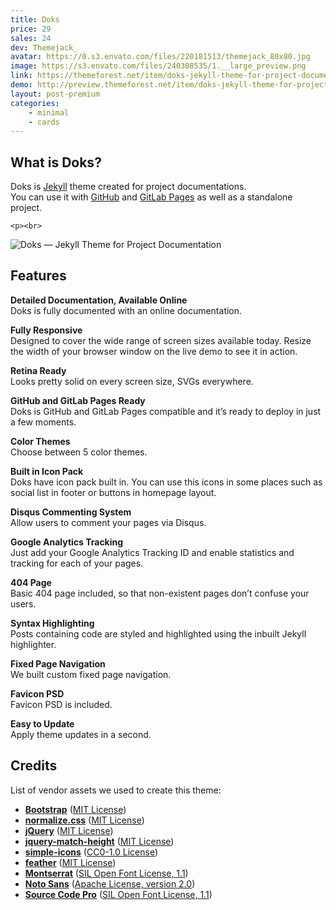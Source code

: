 ```yaml
---
title: Doks
price: 29
sales: 24
dev: Themejack_
avatar: https://0.s3.envato.com/files/220181513/themejack_80x80.jpg
image: https://s3.envato.com/files/240308535/1.__large_preview.png
link: https://themeforest.net/item/doks-jekyll-theme-for-project-documentation/21102900
demo: http://preview.themeforest.net/item/doks-jekyll-theme-for-project-documentation/full_screen_preview/21102900
layout: post-premium
categories:
    - minimal
    - cards
---
```


<div class="user-html"><h2 id="item-description__what-is-doks">What is Doks?</h2>
<p>Doks is <a href="https://jekyllrb.com/" rel="nofollow">Jekyll</a> theme created for project documentations.<br>
You can use it with <a href="https://pages.github.com/" rel="nofollow">GitHub</a> and <a href="https://about.gitlab.com/features/pages/" rel="nofollow">GitLab Pages</a> as well as a standalone project.</p>

	<p><br>
<img src="https://i1.wp.com/anteprimorac.com.hr/content/uploads/2017/12/doks-3.png?resize=616%2C3544" alt="Doks — Jekyll Theme for Project Documentation"></p>


<h2 id="item-description__features">Features</h2>
<p><strong>Detailed Documentation, Available Online</strong><br>Doks is fully documented with an online documentation.</p>

<p><strong>Fully Responsive</strong><br>Designed to cover the wide range of screen sizes available today. Resize the width of your browser window on the live demo to see it in action.</p>

<p><strong>Retina Ready</strong><br>Looks pretty solid on every screen size, SVGs everywhere.</p>

<p><strong>GitHub and GitLab Pages Ready</strong><br>Doks is GitHub and GitLab Pages compatible and it’s ready to deploy in just a few moments.</p>

<p><strong>Color Themes</strong><br>Choose between 5 color themes.</p>

<p><strong>Built in Icon Pack</strong><br>Doks have icon pack built in. You can use this icons in some places such as social list in footer or buttons in homepage layout.</p>

<p><strong>Disqus Commenting System</strong><br>Allow users to comment your pages via Disqus.</p>

<p><strong>Google Analytics Tracking</strong><br>Just add your Google Analytics Tracking ID and enable statistics and tracking for each of your pages.</p>

<p><strong>404 Page</strong><br>Basic 404 page included, so that non-existent pages don’t confuse your users.</p>

<p><strong>Syntax Highlighting</strong><br>Posts containing code are styled and highlighted using the inbuilt Jekyll highlighter.</p>

<p><strong>Fixed Page Navigation</strong><br>We built custom fixed page navigation.</p>

<p><strong>Favicon PSD</strong><br>Favicon PSD is included.</p>

<p><strong>Easy to Update</strong><br>Apply theme updates in a second.</p>

<h2 id="item-description__credits">Credits</h2>
<p>List of vendor assets we used to create this theme:</p>
<ul>
  <li>
<a href="https://github.com/twbs/bootstrap" rel="nofollow"><strong>Bootstrap</strong></a> (<a href="https://github.com/twbs/bootstrap/blob/master/LICENSE" rel="nofollow">MIT License</a>)</li>
  <li>
<a href="https://github.com/necolas/normalize.css" rel="nofollow"><strong>normalize.css</strong></a> (<a href="https://github.com/necolas/normalize.css/blob/master/LICENSE.md" rel="nofollow">MIT License</a>)</li>
  <li>
<a href="http://jquery.com" rel="nofollow"><strong>jQuery</strong></a> (<a href="https://tldrlegal.com/license/mit-license" rel="nofollow">MIT License</a>)</li>
  <li>
<a href="https://github.com/liabru/jquery-match-height" rel="nofollow"><strong>jquery-match-height</strong></a> (<a href="https://github.com/liabru/jquery-match-height/blob/master/LICENSE" rel="nofollow">MIT License</a>)</li>
  <li>
<a href="https://github.com/simple-icons/simple-icons" rel="nofollow"><strong>simple-icons</strong></a> (<a href="https://github.com/simple-icons/simple-icons/blob/develop/LICENSE.md" rel="nofollow">CC0-1.0 License</a>)</li>
  <li>
<a href="https://github.com/colebemis/feather" rel="nofollow"><strong>feather</strong></a> (<a href="https://github.com/colebemis/feather/blob/master/LICENSE" rel="nofollow">MIT License</a>)</li>
  <li>
<a href="https://fonts.google.com/specimen/Montserrat" rel="nofollow"><strong>Montserrat</strong></a> (<a href="http://scripts.sil.org/cms/scripts/page.php?site_id=nrsi&amp;id=OFL" rel="nofollow">SIL Open Font License, 1.1</a>)</li>
  <li>
<a href="https://fonts.google.com/specimen/Noto+Sans" rel="nofollow"><strong>Noto Sans</strong></a> (<a href="http://www.apache.org/licenses/LICENSE-2.0.html" rel="nofollow">Apache License, version 2.0</a>)</li>
  <li>
<a href="https://fonts.google.com/specimen/Source+Code+Pro" rel="nofollow"><strong>Source Code Pro</strong></a> (<a href="http://scripts.sil.org/cms/scripts/page.php?site_id=nrsi&amp;id=OFL" rel="nofollow">SIL Open Font License, 1.1</a>)</li>
</ul></div>